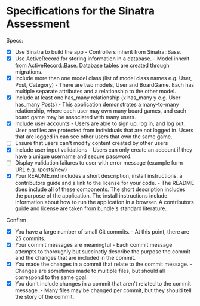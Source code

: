 # Specifications for the Sinatra Assessment

Specs:
- [x] Use Sinatra to build the app - Controllers inherit from Sinatra::Base.
- [x] Use ActiveRecord for storing information in a database. - Model inherit from ActiveRecord::Base. Database tables are created through migrations.
- [x] Include more than one model class (list of model class names e.g. User, Post, Category) - There are two models, User and BoardGame. Each has multiple separate attributes and a relationship to the other model.
- [x] Include at least one has_many relationship (x has_many y e.g. User has_many Posts) - This application demonstrates a many-to-many relationship, where each user may own many board games, and each board game may be associated with many users.
- [x] Include user accounts - Users are able to sign up, log in, and log out. User profiles are protected from individuals that are not logged in. Users that are logged in can see other users that own the same game.
- [ ] Ensure that users can't modify content created by other users
- [x] Include user input validations - Users can only create an account if they have a unique username and secure password.
- [ ] Display validation failures to user with error message (example form URL e.g. /posts/new)
- [x] Your README.md includes a short description, install instructions, a contributors guide and a link to the license for your code. - The README does include all of these components. The short description includes the purpose of the application. The install instructions include information about how to run the application in a browser. A contributors guide and license are taken from bundle's standard literature.

Confirm
- [x] You have a large number of small Git commits. - At this point, there are 25 commits.
- [x] Your commit messages are meaningful - Each commit message attempts to thoroughly but succinctly describe the purpose the commit and the changes that are included in the commit.
- [x] You made the changes in a commit that relate to the commit message. - Changes are sometimes made to multiple files, but should all correspond to the same goal.
- [x] You don't include changes in a commit that aren't related to the commit message. - Many files may be changed per commit, but they should tell the story of the commit.
